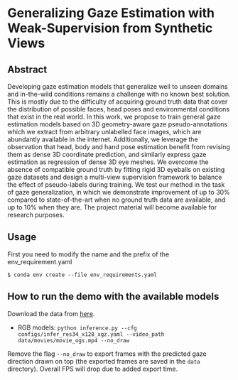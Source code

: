 
# Generalizing Gaze Estimation with Weak-Supervision from Synthetic Views

## Abstract

Developing gaze estimation models that generalize well to unseen domains and in-the-wild conditions remains a challenge with no known best solution. This is mostly due to the difficulty of acquiring ground truth data that cover the distribution of possible faces, head poses and environmental conditions that exist in the real world. In this work, we propose to train general gaze estimation models based on 3D geometry-aware gaze pseudo-annotations which we extract from arbitrary unlabelled face images, which are abundantly available in the internet. Additionally, we leverage the observation that head, body and hand pose estimation benefit from revising them as dense 3D coordinate prediction, and similarly express gaze estimation as regression of dense 3D eye meshes. We overcome the absence of compatible ground truth by fitting rigid 3D eyeballs on existing gaze datasets and design a multi-view supervision framework to balance the effect of pseudo-labels during training. We test our method in the task of gaze generalization, in which we demonstrate improvement of up to $30\%$ compared to state-of-the-art when no ground truth data are available, and up to $10\%$ when they are. The project material will become available for research purposes.


## Usage
First you need to modify the name and the prefix of the env_requirement.yaml

```
$ conda env create --file env_requirements.yaml
```

## How to run the demo with the available models

Download the data from [here]().
- RGB models: `python inference.py --cfg configs/infer_res34_x128_xgz.yaml --video_path data/movies/movie_ogs.mp4 --no_draw`


Remove the flag `--no_draw` to export frames with the predicted gaze direction drawn on top (the exported frames are
saved in the `data` directory). Overall FPS will drop due to added export time.


